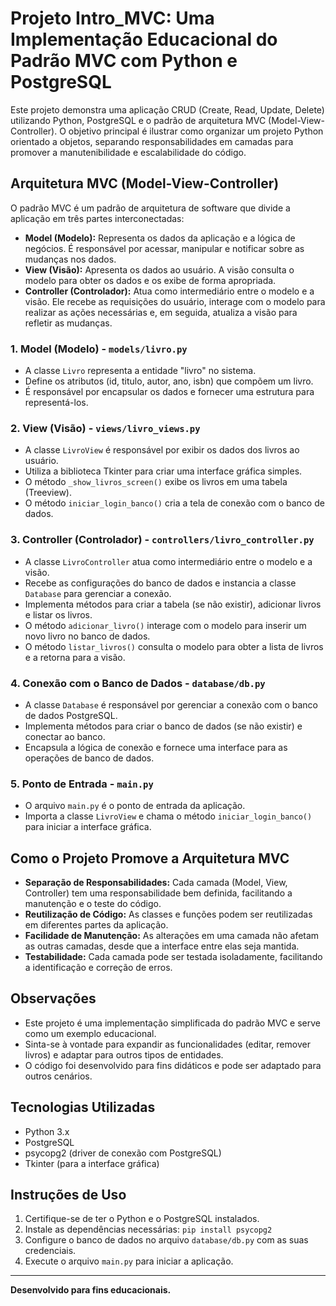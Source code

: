 # Projeto Intro_MVC: Uma Implementação Educacional do Padrão MVC com Python e PostgreSQL

Este projeto demonstra uma aplicação CRUD (Create, Read, Update, Delete) utilizando Python, PostgreSQL e o padrão de arquitetura MVC (Model-View-Controller). O objetivo principal é ilustrar como organizar um projeto Python orientado a objetos, separando responsabilidades em camadas para promover a manutenibilidade e escalabilidade do código.

## Arquitetura MVC (Model-View-Controller)

O padrão MVC é um padrão de arquitetura de software que divide a aplicação em três partes interconectadas:

-   **Model (Modelo):** Representa os dados da aplicação e a lógica de negócios. É responsável por acessar, manipular e notificar sobre as mudanças nos dados.
-   **View (Visão):** Apresenta os dados ao usuário. A visão consulta o modelo para obter os dados e os exibe de forma apropriada.
-   **Controller (Controlador):** Atua como intermediário entre o modelo e a visão. Ele recebe as requisições do usuário, interage com o modelo para realizar as ações necessárias e, em seguida, atualiza a visão para refletir as mudanças.


### 1. Model (Modelo) - `models/livro.py`

-   A classe `Livro` representa a entidade "livro" no sistema.
-   Define os atributos (id, titulo, autor, ano, isbn) que compõem um livro.
-   É responsável por encapsular os dados e fornecer uma estrutura para representá-los.

### 2. View (Visão) - `views/livro_views.py`

-   A classe `LivroView` é responsável por exibir os dados dos livros ao usuário.
-   Utiliza a biblioteca Tkinter para criar uma interface gráfica simples.
-   O método `_show_livros_screen()` exibe os livros em uma tabela (Treeview).
-   O método `iniciar_login_banco()` cria a tela de conexão com o banco de dados.

### 3. Controller (Controlador) - `controllers/livro_controller.py`

-   A classe `LivroController` atua como intermediário entre o modelo e a visão.
-   Recebe as configurações do banco de dados e instancia a classe `Database` para gerenciar a conexão.
-   Implementa métodos para criar a tabela (se não existir), adicionar livros e listar os livros.
-   O método `adicionar_livro()` interage com o modelo para inserir um novo livro no banco de dados.
-   O método `listar_livros()` consulta o modelo para obter a lista de livros e a retorna para a visão.

### 4. Conexão com o Banco de Dados - `database/db.py`

-   A classe `Database` é responsável por gerenciar a conexão com o banco de dados PostgreSQL.
-   Implementa métodos para criar o banco de dados (se não existir) e conectar ao banco.
-   Encapsula a lógica de conexão e fornece uma interface para as operações de banco de dados.

### 5. Ponto de Entrada - `main.py`

-   O arquivo `main.py` é o ponto de entrada da aplicação.
-   Importa a classe `LivroView` e chama o método `iniciar_login_banco()` para iniciar a interface gráfica.

## Como o Projeto Promove a Arquitetura MVC

-   **Separação de Responsabilidades:** Cada camada (Model, View, Controller) tem uma responsabilidade bem definida, facilitando a manutenção e o teste do código.
-   **Reutilização de Código:** As classes e funções podem ser reutilizadas em diferentes partes da aplicação.
-   **Facilidade de Manutenção:** As alterações em uma camada não afetam as outras camadas, desde que a interface entre elas seja mantida.
-   **Testabilidade:** Cada camada pode ser testada isoladamente, facilitando a identificação e correção de erros.

## Observações

-   Este projeto é uma implementação simplificada do padrão MVC e serve como um exemplo educacional.
-   Sinta-se à vontade para expandir as funcionalidades (editar, remover livros) e adaptar para outros tipos de entidades.
-   O código foi desenvolvido para fins didáticos e pode ser adaptado para outros cenários.

## Tecnologias Utilizadas

-   Python 3.x
-   PostgreSQL
-   psycopg2 (driver de conexão com PostgreSQL)
-   Tkinter (para a interface gráfica)

## Instruções de Uso

1.  Certifique-se de ter o Python e o PostgreSQL instalados.
2.  Instale as dependências necessárias: `pip install psycopg2`
3.  Configure o banco de dados no arquivo `database/db.py` com as suas credenciais.
4.  Execute o arquivo `main.py` para iniciar a aplicação.

---
**Desenvolvido para fins educacionais.**